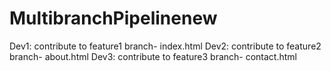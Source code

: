 # MultibranchPipelinenew
Dev1: contribute to feature1 branch- index.html
 Dev2: contribute to feature2 branch- about.html
 Dev3: contribute to feature3 branch- contact.html 
